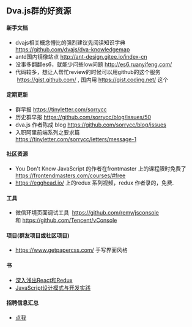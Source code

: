 ## Dva.js群的好资源

#### 新手文档
- dvajs相关概念懵比的强烈建议先阅读知识字典   https://github.com/dvajs/dva-knowledgemap
- antd国内镜像站点  http://ant-design.gitee.io/index-cn
- 没事多翻翻es6，就能少问些low问题 http://es6.ruanyifeng.com/
- 代码较多，想让人帮忙review的时候可以用github的这个服务  https://gist.github.com/ , 国内用 https://gist.coding.net/ 这个

#### 定期更新
- 群早报   https://tinyletter.com/sorrycc
- 历史群早报  https://github.com/sorrycc/blog/issues/50
- dva.js 作者陈成 blog   https://github.com/sorrycc/blog/issues
- 入职阿里前端系列之要求篇  https://tinyletter.com/sorrycc/letters/message-1

#### 社区资源
- You Don't Know JavaScript 的作者在frontmaster 上的课程限时免费了 https://frontendmasters.com/courses/#free
- https://egghead.io/ 上的redux 系列视频，redux 作者录的，免费.


#### 工具
- 微信环境页面调试工具  https://github.com/remy/jsconsole 和 https://github.com/Tencent/vConsole

#### 项目(群友项目或社区项目)
- https://www.getpapercss.com/ 手写界面风格

#### 书
- [深入浅出React和Redux](https://book.douban.com/subject/27033213/)
- [JavaScript设计模式与开发实践](https://book.douban.com/subject/26382780/)


#### 招聘信息汇总
- [点我](https://github.com/no13bus/WxDvaGroup/blob/master/JD.md)

